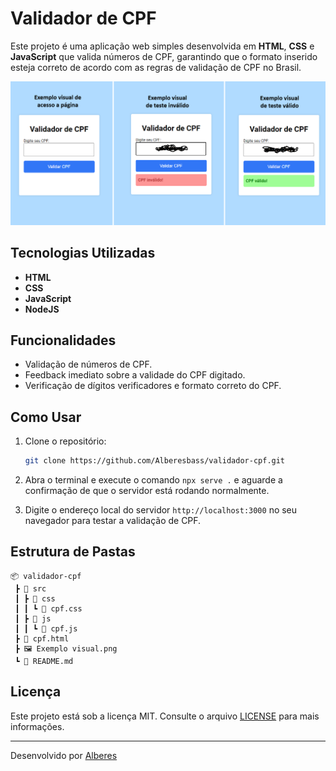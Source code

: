 # Validador de CPF

Este projeto é uma aplicação web simples desenvolvida em **HTML**, **CSS** e **JavaScript** que valida números de CPF, garantindo que o formato inserido esteja correto de acordo com as regras de validação de CPF no Brasil.

<img src="./Exemplo visual.png" alt="imagem das telas do projeto">

## Tecnologias Utilizadas

- **HTML**
- **CSS**
- **JavaScript**
- **NodeJS**

## Funcionalidades

- Validação de números de CPF.
- Feedback imediato sobre a validade do CPF digitado.
- Verificação de dígitos verificadores e formato correto do CPF.

## Como Usar

1. Clone o repositório:

   ```bash
   git clone https://github.com/Alberesbass/validador-cpf.git
   ```

2. Abra o terminal e execute o comando `npx serve .` e aguarde a confirmação de que o servidor está rodando normalmente.

3. Digite o endereço local do servidor `http://localhost:3000` no seu navegador para testar a validação de CPF.

## Estrutura de Pastas

```
📦 validador-cpf
 ┣ 📂 src
 ┃ ┣ 📂 css
 ┃ ┃ ┗ 📜 cpf.css
 ┃ ┣ 📂 js
 ┃ ┃ ┗ 📜 cpf.js
 ┣ 📜 cpf.html
 ┣ 🖼️ Exemplo visual.png
 ┗ 📜 README.md
```

## Licença

Este projeto está sob a licença MIT. Consulte o arquivo [LICENSE](./LICENSE) para mais informações.

---

Desenvolvido por [Alberes](https://github.com/Alberesbass)
